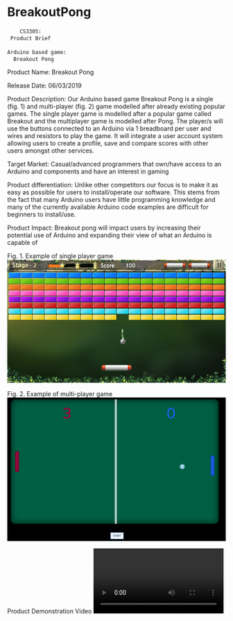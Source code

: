 # BreakoutPong


        CS3305:
     Product Brief

    Arduino based game:
      Breakout Pong
 



Product Name:
Breakout Pong

Release Date:
06/03/2019

Product Description:
Our Arduino based game Breakout Pong is a single (fig. 1) and multi-player (fig. 2) game modelled after already existing popular games. The single player game is modelled after a popular game called Breakout and the multiplayer game is modelled after Pong.  The player/s will use the buttons connected to an Arduino via 1 breadboard per user and wires and resistors to play the game. It will integrate a user account system allowing users to create a profile, save and compare scores with other users amongst other services. 

Target Market:
Casual/advanced programmers that own/have access to an Arduino and components and have an interest in gaming 

Product differentiation:
Unlike other competitors our focus is to make it as easy as possible for users to install/operate our software. This stems from the fact that many Arduino users have little programming knowledge and many of the currently available Arduino code examples are difficult for beginners to install/use.

Product Impact:
Breakout pong will impact users by increasing their potential use of Arduino and expanding their view of what an Arduino is capable of


Fig. 1. Example of single player game
![Alt text](SinglePlayerExample.png)

Fig. 2. Example of multi-player game
![Alt text](MultiPlayerExample.png) 


Product Demonstration Video
![Alt text](BreakoutPong_ProductDemonstrationScreencast.mp4) 
